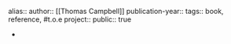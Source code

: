 alias::
author:: [[Thomas Campbell]] 
publication-year::
tags:: book, reference, #t.o.e 
project:: 
public:: true

-
